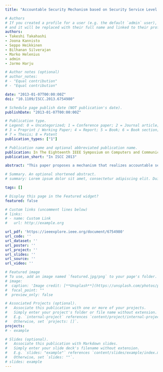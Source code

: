 ```yaml
---
title: "Accountable Security Mechanism based on Security Service Level Agreement"

# Authors
# If you created a profile for a user (e.g. the default `admin` user), write the username (folder name) here
# and it will be replaced with their full name and linked to their profile.
authors:
- Takeshi Takahashi
- Joona Kannisto
- Seppo Heikkinen
- Bilhanan Silverajan
- Marko Helenius
- admin
- Jarmo Harju

# Author notes (optional)
# author_notes:
# - "Equal contribution"
# - "Equal contribution"

date: "2013-01-07T00:00:00Z"
doi: "10.1109/ISCC.2013.6754980"

# Schedule page publish date (NOT publication's date).
publishDate: "2013-01-07T00:00:00Z"

# Publication type.
# Legend: 0 = Uncategorized; 1 = Conference paper; 2 = Journal article;
# 3 = Preprint / Working Paper; 4 = Report; 5 = Book; 6 = Book section;
# 7 = Thesis; 8 = Patent
publication_types: ["1"]

# Publication name and optional abbreviated publication name.
publication: In The Eighteenth IEEE Symposium on Computers and Communications 2013
publication_short: "In ISCC 2013"

abstract: "This paper proposes a mechanism that realizes accountable security using a security service level agreement (SSLA), which defines the security level of a service agreed to between a user and service provider. The mechanism consists of three major components: security expression, translation, and negotiation techniques. The security expression technique provides a means to describe security requirements and capabilities of a user and service provider, as well as the SSLA between them, in different levels of detail. The translation technique provides a means to translate such information among different levels of detail, and the negotiation technique provides a means to negotiate and agree upon the SSLA between the user and service provider. Both the user and service provider need to be accountable and non-repudiable against the agreed to SSLA in order to empower it. The mechanism uses cryptographic identities and digital signatures for this purpose. This paper demonstrates the feasibility and usability of the mechanism by describing its usage scenario and implementing its prototype, and analyzes this mechanism"

# Summary. An optional shortened abstract.
# summary: Lorem ipsum dolor sit amet, consectetur adipiscing elit. Duis posuere tellus ac convallis placerat. Proin tincidunt magna sed ex sollicitudin condimentum.

tags: []

# Display this page in the Featured widget?
featured: false

# Custom links (uncomment lines below)
# links:
# - name: Custom Link
#   url: http://example.org

url_pdf: 'https://ieeexplore.ieee.org/document/6754980'
url_code: ''
url_dataset: ''
url_poster: ''
url_project: ''
url_slides: ''
url_source: ''
url_video: ''

# Featured image
# To use, add an image named `featured.jpg/png` to your page's folder.
# image:
#  caption: 'Image credit: [**Unsplash**](https://unsplash.com/photos/pLCdAaMFLTE)'
#  focal_point: ""
#  preview_only: false

# Associated Projects (optional).
#   Associate this publication with one or more of your projects.
#   Simply enter your project's folder or file name without extension.
#   E.g. `internal-project` references `content/project/internal-project/index.md`.
#   Otherwise, set `projects: []`.
projects:
# - example

# Slides (optional).
#   Associate this publication with Markdown slides.
#   Simply enter your slide deck's filename without extension.
#   E.g. `slides: "example"` references `content/slides/example/index.md`.
#   Otherwise, set `slides: ""`.
# slides: example
---
```

